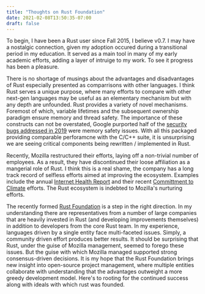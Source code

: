 ```yaml
---
title: "Thoughts on Rust Foundation"
date: 2021-02-08T13:50:35-07:00
draft: false
---
```


To begin, I have been a Rust user since Fall 2015, I believe v0.7. I may have a nostalgic connection, given my adoption occured during a transitional period in my education. It served as a main tool in many of my early academic efforts, adding a layer of intruige to my work. To see it progress has been a pleasure.

There is no shortage of musings about the advantages and disadvantages of Rust especially presented as comparrisons with other languages. I think Rust serves a unique purpose, where many efforts to compare with other next-gen languages may be useful as an elementary mechanism but with any depth are unfounded. Rust provides a variety of novel mechanisms. Foremost of which, variable lifetimes and the subsequent ownership paradigm ensure memory and thread safety. The importance of these constructs can not be overstated, Google purported half of the [security bugs addressed in 2019](https://opensource.googleblog.com/2021/02/google-joins-rust-foundation.html) were memory safety issues. With all this packaged providing comparable perforamcne with the C/C++ suite, it is unsurprising we are seeing critical components being rewritten / implemented in Rust.

Recently, Mozilla restructured their efforts, laying off a non-trivial number of employees. As a result, they have discontinued their loose affiliation as a mangerial role of Rust. I think this is a real shame, the company has a long track record of selfless efforts aimed at improving the ecosystem. Examples include the annual [Internet Health Report](https://foundation.mozilla.org/en/insights/internet-health-report/) and their recent [Committment to Climate](https://blog.mozilla.org/blog/2021/01/21/mozillas-climate-commitments/) efforts. The Rust ecosystem is indebted to Mozilla's nurturing efforts.

The recently formed [Rust Foundation](https://foundation.rust-lang.org/) is a step in the right direction. In my understanding there are representatives from a number of large companies that are heavily invested in Rust (and developing improvements themselves) in addition to developers from the core Rust team. In my experience, languages driven by a single entity face multi-faceted issues. Simply, a community driven effort produces better results. It should be surprising that Rust, under the guise of Mozilla management, seemed to forego these issues. But the guise with which Mozilla managed supported strong consensus-driven decisions. It is my hope that the Rust Foundation brings new insight into open-source project management, where multiple entities collaborate with understanding that the advantages outweight a more greedy development model. Here's to rooting for the continued success along with ideals with which rust was founded.
